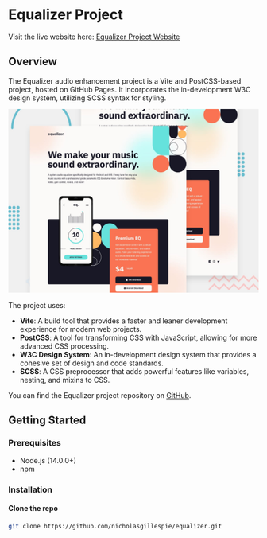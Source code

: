 # Equalizer Project

Visit the live website here: [Equalizer Project Website](https://nicholasgillespie.github.io/equalizer/)

## Overview

The Equalizer audio enhancement project is a Vite and PostCSS-based project, hosted on GitHub Pages. It incorporates the in-development W3C design system, utilizing SCSS syntax for styling.

[![Screenshot of the Equalizer project](./docs/design/preview.jpg)](https://nicholasgillespie.github.io/equalizer/)

The project uses:

- **Vite**: A build tool that provides a faster and leaner development experience for modern web projects.
- **PostCSS**: A tool for transforming CSS with JavaScript, allowing for more advanced CSS processing.
- **W3C Design System**: An in-development design system that provides a cohesive set of design and code standards.
- **SCSS**: A CSS preprocessor that adds powerful features like variables, nesting, and mixins to CSS.

You can find the Equalizer project repository on [GitHub](https://github.com/nicholasgillespie/equalizer).

## Getting Started

### Prerequisites

- Node.js (14.0.0+)
- npm

### Installation

#### Clone the repo

```bash
git clone https://github.com/nicholasgillespie/equalizer.git
```
